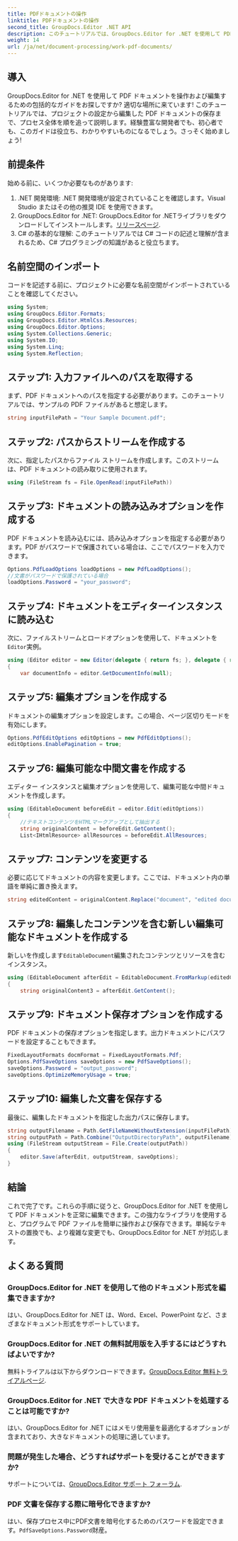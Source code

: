 ```yaml
---
title: PDFドキュメントの操作
linktitle: PDFドキュメントの操作
second_title: GroupDocs.Editor .NET API
description: このチュートリアルでは、GroupDocs.Editor for .NET を使用して PDF ドキュメントを編集する方法を学びます。コンテンツを変更し、大きなファイルを処理し、編集内容を安全に保存します。
weight: 14
url: /ja/net/document-processing/work-pdf-documents/
---
```

## 導入
GroupDocs.Editor for .NET を使用して PDF ドキュメントを操作および編集するための包括的なガイドをお探しですか? 適切な場所に来ています! このチュートリアルでは、プロジェクトの設定から編集した PDF ドキュメントの保存まで、プロセス全体を順を追って説明します。経験豊富な開発者でも、初心者でも、このガイドは役立ち、わかりやすいものになるでしょう。さっそく始めましょう!
## 前提条件
始める前に、いくつか必要なものがあります:
1. .NET 開発環境: .NET 開発環境が設定されていることを確認します。Visual Studio またはその他の推奨 IDE を使用できます。
2. GroupDocs.Editor for .NET: GroupDocs.Editor for .NETライブラリをダウンロードしてインストールします。[リリースページ](https://releases.groupdocs.com/editor/net/).
3. C# の基本的な理解: このチュートリアルでは C# コードの記述と理解が含まれるため、C# プログラミングの知識があると役立ちます。
## 名前空間のインポート
コードを記述する前に、プロジェクトに必要な名前空間がインポートされていることを確認してください。
```csharp
using System;
using GroupDocs.Editor.Formats;
using GroupDocs.Editor.HtmlCss.Resources;
using GroupDocs.Editor.Options;
using System.Collections.Generic;
using System.IO;
using System.Linq;
using System.Reflection;
```
## ステップ1: 入力ファイルへのパスを取得する
まず、PDF ドキュメントへのパスを指定する必要があります。このチュートリアルでは、サンプルの PDF ファイルがあると想定します。
```csharp
string inputFilePath = "Your Sample Document.pdf";
```
## ステップ2: パスからストリームを作成する
次に、指定したパスからファイル ストリームを作成します。このストリームは、PDF ドキュメントの読み取りに使用されます。
```csharp
using (FileStream fs = File.OpenRead(inputFilePath))
```
## ステップ3: ドキュメントの読み込みオプションを作成する
PDF ドキュメントを読み込むには、読み込みオプションを指定する必要があります。PDF がパスワードで保護されている場合は、ここでパスワードを入力できます。
```csharp
Options.PdfLoadOptions loadOptions = new PdfLoadOptions();
//文書がパスワードで保護されている場合
loadOptions.Password = "your_password";
```
## ステップ4: ドキュメントをエディターインスタンスに読み込む
次に、ファイルストリームとロードオプションを使用して、ドキュメントを`Editor`実例。
```csharp
using (Editor editor = new Editor(delegate { return fs; }, delegate { return loadOptions; }))
{
    var documentInfo = editor.GetDocumentInfo(null);
```
## ステップ5: 編集オプションを作成する
ドキュメントの編集オプションを設定します。この場合、ページ区切りモードを有効にします。
```csharp
Options.PdfEditOptions editOptions = new PdfEditOptions();
editOptions.EnablePagination = true;
```
## ステップ6: 編集可能な中間文書を作成する
エディター インスタンスと編集オプションを使用して、編集可能な中間ドキュメントを作成します。
```csharp
using (EditableDocument beforeEdit = editor.Edit(editOptions))
{
    //テキストコンテンツをHTMLマークアップとして抽出する
    string originalContent = beforeEdit.GetContent();
    List<IHtmlResource> allResources = beforeEdit.AllResources;
```
## ステップ7: コンテンツを変更する
必要に応じてドキュメントの内容を変更します。ここでは、ドキュメント内の単語を単純に置き換えます。
```csharp
string editedContent = originalContent.Replace("document", "edited document");
```
## ステップ8: 編集したコンテンツを含む新しい編集可能なドキュメントを作成する
新しいを作成します`EditableDocument`編集されたコンテンツとリソースを含むインスタンス。
```csharp
using (EditableDocument afterEdit = EditableDocument.FromMarkup(editedContent, allResources))
{
    string originalContent3 = afterEdit.GetContent();
```
## ステップ9: ドキュメント保存オプションを作成する
PDF ドキュメントの保存オプションを指定します。出力ドキュメントにパスワードを設定することもできます。
```csharp
FixedLayoutFormats docmFormat = FixedLayoutFormats.Pdf;
Options.PdfSaveOptions saveOptions = new PdfSaveOptions();
saveOptions.Password = "output_password";
saveOptions.OptimizeMemoryUsage = true;
```
## ステップ10: 編集した文書を保存する
最後に、編集したドキュメントを指定した出力パスに保存します。
```csharp
string outputFilename = Path.GetFileNameWithoutExtension(inputFilePath) + "." + docmFormat.Extension;
string outputPath = Path.Combine("OutputDirectoryPath", outputFilename);
using (FileStream outputStream = File.Create(outputPath))
{
    editor.Save(afterEdit, outputStream, saveOptions);
}
```

## 結論
これで完了です。これらの手順に従うと、GroupDocs.Editor for .NET を使用して PDF ドキュメントを正常に編集できます。この強力なライブラリを使用すると、プログラムで PDF ファイルを簡単に操作および保存できます。単純なテキストの置換でも、より複雑な変更でも、GroupDocs.Editor for .NET が対応します。
## よくある質問
### GroupDocs.Editor for .NET を使用して他のドキュメント形式を編集できますか?
はい、GroupDocs.Editor for .NET は、Word、Excel、PowerPoint など、さまざまなドキュメント形式をサポートしています。
### GroupDocs.Editor for .NET の無料試用版を入手するにはどうすればよいですか?
無料トライアルは以下からダウンロードできます。[GroupDocs.Editor 無料トライアルページ](https://releases.groupdocs.com/).
### GroupDocs.Editor for .NET で大きな PDF ドキュメントを処理することは可能ですか?
はい、GroupDocs.Editor for .NET にはメモリ使用量を最適化するオプションが含まれており、大きなドキュメントの処理に適しています。
### 問題が発生した場合、どうすればサポートを受けることができますか?
サポートについては、[GroupDocs.Editor サポート フォーラム](https://forum.groupdocs.com/c/editor/20).
### PDF 文書を保存する際に暗号化できますか?
はい、保存プロセス中にPDF文書を暗号化するためのパスワードを設定できます。`PdfSaveOptions.Password`財産。